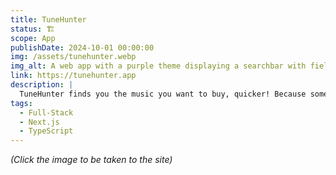 ```yaml
---
title: TuneHunter
status: 🏗️
scope: App
publishDate: 2024-10-01 00:00:00
img: /assets/tunehunter.webp
img_alt: A web app with a purple theme displaying a searchbar with fields for Arist and Song and a table with suggestions.
link: https://tunehunter.app
description: |
  TuneHunter finds you the music you want to buy, quicker! Because sometimes it's all about saving those precious seconds between tab cycles.
tags:
  - Full-Stack
  - Next.js
  - TypeScript
---
```


_(Click the image to be taken to the site)_
